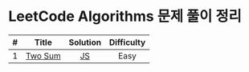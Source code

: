 # LeetCode Algorithms 문제 풀이 정리

| # | Title | Solution | Difficulty |
|---:|:---:|:---:|:---:|
|1|[Two Sum](https://leetcode.com/problems/two-sum/)| [JS](./algorithms/1.%20Two%20Sum/Approach%203:%20One-pass%20Hash%20Table.js)|Easy